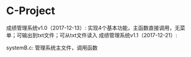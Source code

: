 # C-Project

成绩管理系统v1.0（2017-12-13）:
实现4个基本功能，主函数直接调用，无菜单；可输出到txt文件；可从txt文件读入
成绩管理系统v1.1（2017-12-21）:

systemB.c: 管理系统主文件，调用函数
